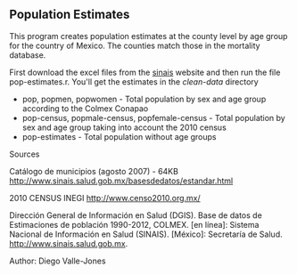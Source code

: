 Population Estimates
---------------------

This program creates population estimates at the county level by age group for the country of Mexico. The counties match those in the mortality database.

First download the excel files from the [sinais](http://www.sinais.salud.gob.mx/descargas/xls/) website and then run the file pop-estimates.r. You'll get the estimates in the _clean-data_ directory

* pop, popmen, popwomen - Total population by sex and age group according to the Colmex Conapao
* pop-census, popmale-census, popfemale-census - Total population by sex and age group taking into account the 2010 census
* pop-estimates - Total population without age groups

Sources

Catálogo de municipios (agosto 2007) - 64KB  http://www.sinais.salud.gob.mx/basesdedatos/estandar.html

2010 CENSUS INEGI http://www.censo2010.org.mx/

Dirección General de Información en Salud (DGIS). Base de datos de Estimaciones de población 1990-2012, COLMEX. [en línea]: Sistema Nacional de Información en Salud (SINAIS). [México]: Secretaría de Salud. <http://www.sinais.salud.gob.mx>.


Author: Diego Valle-Jones
